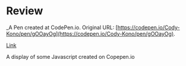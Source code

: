 # Review
 _A Pen created at CodePen.io. Original URL: [https://codepen.io/Cody-Kono/pen/gOOayOg](https://codepen.io/Cody-Kono/pen/gOOayOg).

 [Link](https://ckono587.github.io/Review/)

A display of some Javascript created on Copepen.io 
